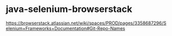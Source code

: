 # java-selenium-browserstack
https://browserstack.atlassian.net/wiki/spaces/PROD/pages/3358687296/Selenium+Frameworks+Documentation#Git-Repo-Names
